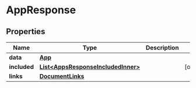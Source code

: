 

# AppResponse


## Properties

| Name | Type | Description | Notes |
|------------ | ------------- | ------------- | -------------|
|**data** | [**App**](App.md) |  |  |
|**included** | [**List&lt;AppsResponseIncludedInner&gt;**](AppsResponseIncludedInner.md) |  |  [optional] |
|**links** | [**DocumentLinks**](DocumentLinks.md) |  |  |



